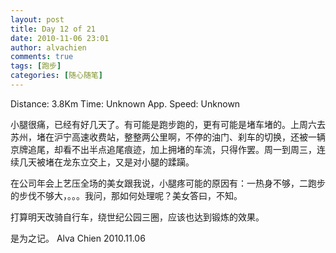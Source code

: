 ```yaml
---
layout: post
title: Day 12 of 21
date: 2010-11-06 23:01
author: alvachien
comments: true
tags: [跑步]
categories: [随心随笔]
---
```

Distance: 3.8Km
Time: Unknown
App. Speed: Unknown

小腿很痛，已经有好几天了。有可能是跑步跑的，更有可能是堵车堵的。上周六去苏州，堵在沪宁高速收费站，整整两公里啊，不停的油门、刹车的切换，还被一辆京牌追尾，却看不出半点追尾痕迹，加上拥堵的车流，只得作罢。周一到周三，连续几天被堵在龙东立交上，又是对小腿的蹂躏。

在公司年会上艺压全场的美女跟我说，小腿疼可能的原因有：一热身不够，二跑步的步伐不够大，。。。我问，那如何处理呢？美女答曰，不知。

打算明天改骑自行车，绕世纪公园三圈，应该也达到锻炼的效果。

是为之记。
Alva Chien
2010.11.06

